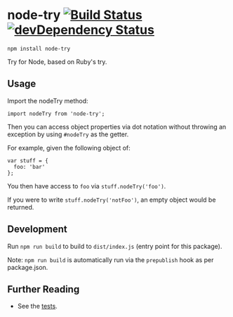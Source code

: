 # node-try [![Build Status](https://travis-ci.org/osxi/node-try.svg?branch=master)](https://travis-ci.org/osxi/node-try) [![devDependency Status](https://david-dm.org/osxi/node-try/dev-status.svg)](https://david-dm.org/osxi/node-try#info=devDependencies)

`npm install node-try`

Try for Node, based on Ruby's try.

## Usage

Import the nodeTry method:

```
import nodeTry from 'node-try';
```

Then you can access object properties via dot notation without throwing an exception by using `#nodeTry` as the getter.

For example, given the following object of:

```
var stuff = {
  foo: 'bar'
};
```

You then have access to `foo` via `stuff.nodeTry('foo')`.

If you were to write `stuff.nodeTry('notFoo')`, an empty object would be returned.

## Development

Run `npm run build` to build to `dist/index.js` (entry point for this package).

Note: `npm run build` is automatically run via the `prepublish` hook as per package.json.

## Further Reading
  - See the [tests](https://github.com/osxi/node-try/blob/master/test/node-try-test.js).
